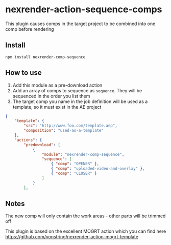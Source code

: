 # nexrender-action-sequence-comps

This plugin causes comps in the target project to be combined into one comp before rendering

## Install

`npm install nexrender-comp-sequence`

## How to use

1. Add this module as a pre-download action
2. Add an array of comps to sequence as `sequence`. They will be sequenced in the order you list them
3. The target comp you name in the job definition will be used as a template, so it must exist in the AE project




```json
{
    "template": {
        "src": "http://www.foo.com/template.aep",
        "composition": "used-as-a-template"
    },
    "actions": {
        "predownload": [
            {
                "module": "nexrender-comp-sequence",
                "sequence": [
                    { "comp": "OPENER" },
                    { "comp": "uploaded-video-and-overlay" },
                    { "comp": "CLOSER" }
                ]
            }
        ],

```

## Notes

The new comp will only contain the work areas - other parts will be trimmed off

This plugin is based on the excellent MOGRT action which you can find here
https://github.com/vonstring/nexrender-action-mogrt-template

